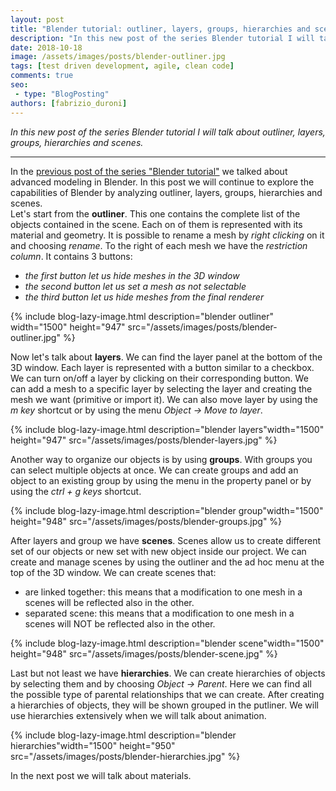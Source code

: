```yaml
---
layout: post
title: "Blender tutorial: outliner, layers, groups, hierarchies and scenes"
description: "In this new post of the series Blender tutorial I will talk about outliner, layers, groups, hierarchies and scenes."
date: 2018-10-18
image: /assets/images/posts/blender-outliner.jpg
tags: [test driven development, agile, clean code]
comments: true
seo:
 - type: "BlogPosting"
authors: [fabrizio_duroni] 
---
```


*In this new post of the series Blender tutorial I will talk about outliner, layers, groups, hierarchies and scenes.*

---
In the [previous post of the series "Blender tutorial"](/2018/08/21/blender-tutorial-5-advanced-modeling.html) we talked about advanced modeling in Blender. In this post we will continue to explore the capabilities of Blender by analyzing outliner, layers, groups, hierarchies and scenes.  
Let's start from the **outliner**. This one contains the complete list of the objects contained in the scene. Each on of 
them is represented with its material and geometry. It is possible to rename a mesh by *right clicking* on it and 
choosing *rename*. To the right of each mesh we have the *restriction column*. It contains 3 buttons:

* *the first button let us hide meshes in the 3D window*
* *the second button let us set a mesh as not selectable*
* *the third button let us hide meshes from the final renderer*

{% include blog-lazy-image.html description="blender outliner" width="1500" height="947" src="/assets/images/posts/blender-outliner.jpg" %}

Now let's talk about **layers**. We can find the layer panel at the bottom of the 3D window. Each layer is represented 
with a button similar to a checkbox. We can turn on/off a layer by clicking on their corresponding button. We can add
 a mesh to a specific layer by selecting the layer and creating the mesh we want (primitive or import it). We can also move layer by using the *m key* shortcut or by using the menu *Object -> Move to layer*.

{% include blog-lazy-image.html description="blender layers"width="1500" height="947" src="/assets/images/posts/blender-layers.jpg" %}

Another way to organize our objects is by using **groups**. With groups you can select multiple objects at once. We can 
create groups and add an object to an existing group by using the menu in the property panel or by using the *ctrl + g
 keys* shortcut.

{% include blog-lazy-image.html description="blender group"width="1500" height="948" src="/assets/images/posts/blender-groups.jpg" %}

After layers and group we have **scenes**. Scenes allow us to create different set of our objects or new set with new 
object inside our project. We can create and manage scenes by using the outliner and the ad hoc menu at the top of 
the 3D window. We can create scenes that:

* are linked together: this means that a modification to one mesh in a scenes will be reflected also in the other.
* separated scene: this means that a modification to one mesh in a scenes will NOT be reflected also in the other.

{% include blog-lazy-image.html description="blender scene"width="1500" height="948" src="/assets/images/posts/blender-scene.jpg" %}

Last but not least we have **hierarchies**. We can create hierarchies of objects by selecting them and by choosing *Object
 ->  Parent*. Here we can find all the possible type of parental relationships that we can create. After creating a 
 hierarchies of objects, they will be shown grouped in the putliner. We will use  hierarchies extensively when we 
 will talk about animation.

{% include blog-lazy-image.html description="blender hierarchies"width="1500" height="950" src="/assets/images/posts/blender-hierarchies.jpg" %}

In the next post we will talk about materials.
